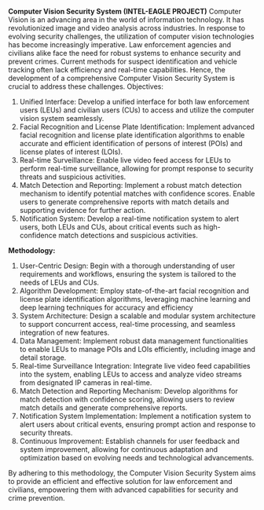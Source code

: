 **Computer Vision Security System (INTEL-EAGLE PROJECT)**
Computer Vision is an advancing area in the world of information technology. It has revolutionized image and video analysis across industries. In response to evolving security challenges, the utilization of computer vision technologies has become increasingly imperative. Law enforcement agencies and civilians alike face the need for robust systems to enhance security and prevent crimes. Current methods for suspect identification and vehicle tracking often lack efficiency and real-time capabilities. Hence, the development of a comprehensive Computer Vision Security System is crucial to address these challenges.
Objectives:
1. Unified Interface: Develop a unified interface for both law enforcement users (LEUs) and civilian users (CUs) to access and utilize the computer vision system seamlessly.
2. Facial Recognition and License Plate Identification: Implement advanced facial recognition and license plate identification algorithms to enable accurate and efficient identification of persons of interest (POIs) and license plates of interest (LOIs).
3. Real-time Surveillance: Enable live video feed access for LEUs to perform real-time surveillance, allowing for prompt response to security threats and suspicious activities.
4. Match Detection and Reporting: Implement a robust match detection mechanism to identify potential matches with confidence scores. Enable users to generate comprehensive reports with match details and supporting evidence for further action.
5. Notification System: Develop a real-time notification system to alert users, both LEUs and CUs, about critical events such as high-confidence match detections and suspicious activities.

**Methodology:**
1. User-Centric Design: Begin with a thorough understanding of user requirements and workflows, ensuring the system is tailored to the needs of LEUs and CUs.
2. Algorithm Development: Employ state-of-the-art facial recognition and license plate identification algorithms, leveraging machine learning and deep learning techniques for accuracy and efficiency
3. System Architecture: Design a scalable and modular system architecture to support concurrent access, real-time processing, and seamless integration of new features.
4. Data Management: Implement robust data management functionalities to enable LEUs to manage POIs and LOIs efficiently, including image and detail storage.
5. Real-time Surveillance Integration: Integrate live video feed capabilities into the system, enabling LEUs to access and analyze video streams from designated IP cameras in real-time.
6. Match Detection and Reporting Mechanism: Develop algorithms for match detection with confidence scoring, allowing users to review match details and generate comprehensive reports.
7. Notification System Implementation: Implement a notification system to alert users about critical events, ensuring prompt action and response to security threats.
8. Continuous Improvement: Establish channels for user feedback and system improvement, allowing for continuous adaptation and optimization based on evolving needs and technological advancements.

By adhering to this methodology, the Computer Vision Security System aims to provide an efficient and effective solution for law enforcement and civilians, empowering them with advanced capabilities for security and crime prevention.
